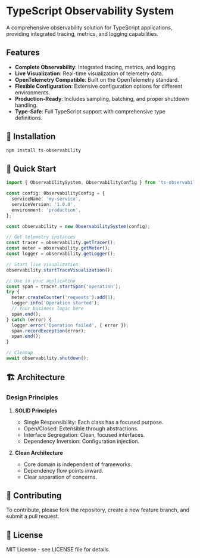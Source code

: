 # TypeScript Observability System

A comprehensive observability solution for TypeScript applications, providing integrated tracing, metrics, and logging capabilities.

## Features

- **Complete Observability**: Integrated tracing, metrics, and logging.
- **Live Visualization**: Real-time visualization of telemetry data.
- **OpenTelemetry Compatible**: Built on the OpenTelemetry standard.
- **Flexible Configuration**: Extensive configuration options for different environments.
- **Production-Ready**: Includes sampling, batching, and proper shutdown handling.
- **Type-Safe**: Full TypeScript support with comprehensive type definitions.

## 🚀 Installation

```sh
npm install ts-observability
```

## 📘 Quick Start

```typescript
import { ObservabilitySystem, ObservabilityConfig } from 'ts-observability';

const config: ObservabilityConfig = {
  serviceName: 'my-service',
  serviceVersion: '1.0.0',
  environment: 'production',
};

const observability = new ObservabilitySystem(config);

// Get telemetry instances
const tracer = observability.getTracer();
const meter = observability.getMeter();
const logger = observability.getLogger();

// Start live visualization
observability.startTraceVisualization();

// Use in your application
const span = tracer.startSpan('operation');
try {
  meter.createCounter('requests').add(1);
  logger.info('Operation started');
  // Your business logic here
  span.end();
} catch (error) {
  logger.error('Operation failed', { error });
  span.recordException(error);
  span.end();
}

// Cleanup
await observability.shutdown();
```

## 🏗️ Architecture

### Design Principles

1. **SOLID Principles**

   - Single Responsibility: Each class has a focused purpose.
   - Open/Closed: Extensible through abstractions.
   - Interface Segregation: Clean, focused interfaces.
   - Dependency Inversion: Configuration injection.

2. **Clean Architecture**
   - Core domain is independent of frameworks.
   - Dependency flow points inward.
   - Clear separation of concerns.

## 🤝 Contributing

To contribute, please fork the repository, create a new feature branch, and submit a pull request.

## 📄 License

MIT License - see LICENSE file for details.
